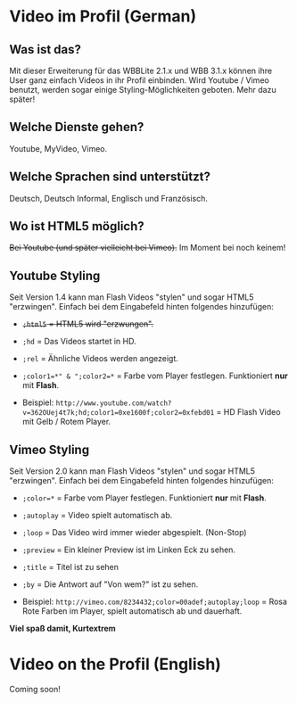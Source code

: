Video im Profil (German)
========================

Was ist das?
------------
Mit dieser Erweiterung für das WBBLite 2.1.x und WBB 3.1.x können ihre User ganz einfach Videos in ihr Profil einbinden. Wird Youtube / Vimeo benutzt, werden sogar einige Styling-Möglichkeiten geboten. Mehr dazu später!

Welche Dienste gehen?
---------------------
Youtube, MyVideo, Vimeo.

Welche Sprachen sind unterstützt?
---------------------------------
Deutsch, Deutsch Informal, Englisch und Französisch.

Wo ist HTML5 möglich?
---------------------
<del>Bei Youtube (und später vielleicht bei Vimeo).</del> Im Moment bei noch keinem!

Youtube Styling
---------------
Seit Version 1.4 kann man Flash Videos "stylen" und sogar HTML5 "erzwingen". Einfach bei dem Eingabefeld hinten folgendes hinzufügen:

 * <del>`;html5` = HTML5 wird "erzwungen".</del>

 * `;hd` = Das Videos startet in HD.

 * `;rel` = Ähnliche Videos werden angezeigt.

 * `;color1=*" & ";color2=*` = Farbe vom Player festlegen. Funktioniert **nur** mit **Flash**.

 * Beispiel: `http://www.youtube.com/watch?v=362OUej4t7k;hd;color1=0xe1600f;color2=0xfebd01` = HD Flash Video mit Gelb / Rotem Player.

Vimeo Styling
-------------
Seit Version 2.0 kann man Flash Videos "stylen" und sogar HTML5 "erzwingen". Einfach bei dem Eingabefeld hinten folgendes hinzufügen:

 * `;color=*` = Farbe vom Player festlegen. Funktioniert **nur** mit **Flash**.

 * `;autoplay` = Video spielt automatisch ab.

 * `;loop` = Das Video wird immer wieder abgespielt. (Non-Stop)

 * `;preview` = Ein kleiner Preview ist im Linken Eck zu sehen.

 * `;title` = Titel ist zu sehen

 * `;by` = Die Antwort auf "Von wem?" ist zu sehen.

 * Beispiel: `http://vimeo.com/8234432;color=00adef;autoplay;loop` = Rosa Rote Farben im Player, spielt automatisch ab und dauerhaft.

**Viel spaß damit, Kurtextrem**

Video on the Profil (English)
=============================
Coming soon!